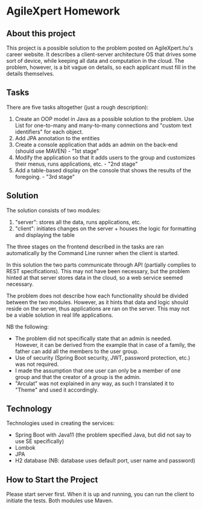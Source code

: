 # AgileXpert Homework

## About this project
This project is a possible solution to the problem posted on AgileXpert.hu's career website. 
It describes a client-server architecture OS that drives some sort of device, while keeping all data
and computation in the cloud. The problem, however, is a bit vague on details, so each applicant must
fill in the details themselves.

## Tasks
There are five tasks altogether (just a rough description):
1. Create an OOP model in Java as a possible solution to the problem. Use List for one-to-many and many-to-many 
connections and "custom text identifiers" for each object.
1. Add JPA annotation to the entities
1. Create a console application that adds an admin on the back-end (should use MAVEN) - "1st stage"
1. Modify the application so that it adds users to the group and customizes their menus, runs applications, etc. - 
"2nd stage"
1. Add a table-based display on the console that shows the results of the foregoing. - "3rd stage"

## Solution
The solution consists of two modules:
1. "server": stores all the data, runs applications, etc.
1. "client": initiates changes on the server + houses the logic for formatting and displaying the table

The three stages on the frontend described in the tasks are ran automatically by the Command Line runner when the 
client is started.

In this solution the two parts communicate through API (partially complies to REST specifications). This may not 
have been necessary, but the problem hinted at that server stores data in the cloud, so a web service seemed necessary.

The problem does not describe how each functionality should be divided between the two modules. However, as it hints 
that data and logic should reside on the server, thus applications are ran on the server. This may not be a viable
solution in real life applications.

NB the following:
- The problem did not specifically state that an admin is needed. However, it can be derived from the example that
in case of a family, the father can add all the members to the user group.
- Use of security (Spring Boot security, JWT, password protection, etc.) was not required.
- I made the assumption that one user can only be a member of one group and that the creator of a group is the admin.
- "Arculat" was not explained in any way, as such I translated it to "Theme" and used it accordingly.

## Technology
Technologies used in creating the services:
 - Spring Boot with Java11 (the problem specified Java, but did not say to use SE specifically)
 - Lombok
 - JPA
 - H2 database (NB: database uses default port, user name and password)
 
 ## How to Start the Project
 Please start server first. When it is up and running, you can run the client to initiate the tests.
 Both modules use Maven.
